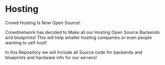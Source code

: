 # Hosting
Crowd Hosting Is Now Open Source!

Crowdnetwork has decided to Make all our Hosting Open Source Backends and blueprints!
This will help smaller hosting companies or even people wanting to self host!

In this Repository we will Include all Source code for backends and blueprints and hardware info for our servers!
